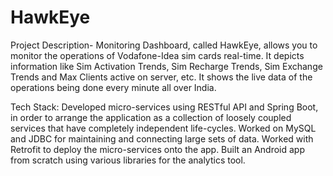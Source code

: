 # HawkEye

Project Description- Monitoring Dashboard, called HawkEye, allows you to monitor the operations of Vodafone-Idea sim cards real-time. It depicts information like Sim Activation Trends, Sim Recharge Trends, Sim Exchange Trends and Max Clients active on server, etc. It shows the live data of the operations being done every minute all over India.

Tech Stack: Developed micro-services using RESTful API and Spring Boot, in order to arrange the application as a collection of loosely coupled services that have completely independent life-cycles. Worked on MySQL and JDBC for maintaining and connecting large sets of data. Worked with Retrofit to deploy the micro-services onto the app. Built an Android app from scratch using various libraries for the analytics tool.
